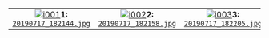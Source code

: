 |   |   |   |
| :-: | :-: | :-: |
<a href="../../../../../raw/master/Material/Schyren-Cup/2019/20190717_182144.jpg" target="_">![i001]</a>**1:**<br>[`20190717_182144.jpg`][i001] | [![i002]][i002r]**2:**<br>[`20190717_182158.jpg`][i002] | [![i003]][i003r]**3:**<br>[`20190717_182205.jpg`][i003]


[i001]: ./20190717_182144.jpg "adsf asdf"
[i001r]: ../../../../../raw/master/Material/Schyren-Cup/2019/20190717_182144.jpg "asdf"
[i002]: ./20190717_182158.jpg
[i002r]: ../../../../../raw/master/Material/Schyren-Cup/2019/20190717_182158.jpg
[i003]: ./20190717_182205.jpg
[i003r]: ../../../../../raw/master/Material/Schyren-Cup/2019/20190717_182205.jpg
